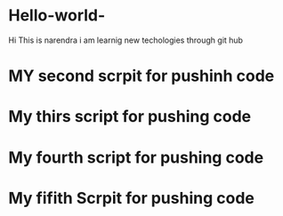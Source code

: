 # Hello-world-

Hi This is narendra i am learnig new techologies 
through git hub


# MY second scrpit for pushinh code 


# My thirs script for pushing code 

# My fourth script for pushing code

# My fifith Scrpit for pushing code 
